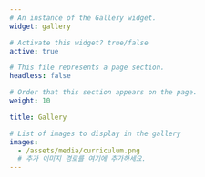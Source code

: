 ```yaml
---
# An instance of the Gallery widget.
widget: gallery

# Activate this widget? true/false
active: true

# This file represents a page section.
headless: false

# Order that this section appears on the page.
weight: 10

title: Gallery

# List of images to display in the gallery
images:
  - /assets/media/curriculum.png
  # 추가 이미지 경로를 여기에 추가하세요.
---
```

